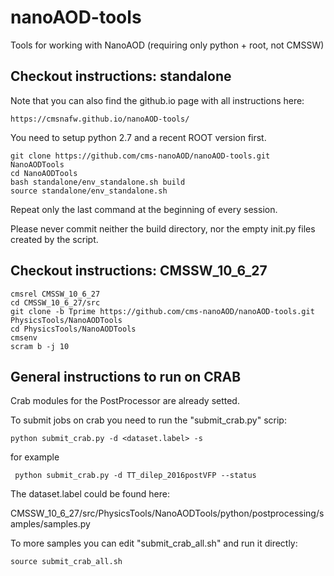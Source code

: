 # nanoAOD-tools
Tools for working with NanoAOD (requiring only python + root, not CMSSW)

## Checkout instructions: standalone

Note that you can also find the github.io page with all instructions here:

    https://cmsnafw.github.io/nanoAOD-tools/

You need to setup python 2.7 and a recent ROOT version first.

    git clone https://github.com/cms-nanoAOD/nanoAOD-tools.git NanoAODTools
    cd NanoAODTools
    bash standalone/env_standalone.sh build
    source standalone/env_standalone.sh

Repeat only the last command at the beginning of every session.

Please never commit neither the build directory, nor the empty init.py files created by the script.

## Checkout instructions: CMSSW_10_6_27

    cmsrel CMSSW_10_6_27
    cd CMSSW_10_6_27/src
    git clone -b Tprime https://github.com/cms-nanoAOD/nanoAOD-tools.git PhysicsTools/NanoAODTools
    cd PhysicsTools/NanoAODTools
    cmsenv
    scram b -j 10

## General instructions to run on CRAB

Crab modules for the PostProcessor are already setted.

To submit jobs on crab you need to run the "submit_crab.py" scrip:
    
    python submit_crab.py -d <dataset.label> -s

for example
    
     python submit_crab.py -d TT_dilep_2016postVFP --status
     
The dataset.label could be found here:

CMSSW_10_6_27/src/PhysicsTools/NanoAODTools/python/postprocessing/samples/samples.py

To more samples you can edit "submit_crab_all.sh" and run it directly:

    source submit_crab_all.sh





